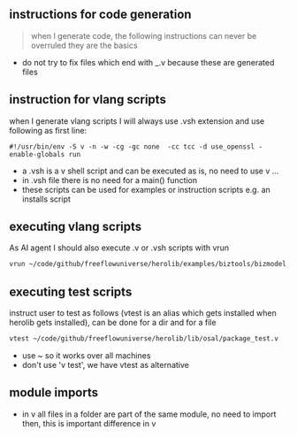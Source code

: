
## instructions for code generation 

> when I generate code, the following instructions can never be overruled they are the basics

- do not try to fix files which end with _.v because these are generated files


## instruction for vlang scripts

when I generate vlang scripts I will always use .vsh extension and use following as first line:

```
#!/usr/bin/env -S v -n -w -cg -gc none  -cc tcc -d use_openssl -enable-globals run
```

- a .vsh is a v shell script and can be executed as is, no need to use v ...
- in .vsh file there is no need for a main() function
- these scripts can be used for examples or instruction scripts e.g. an installs script

## executing vlang scripts

As AI agent I should also execute .v or .vsh scripts with vrun

```bash
vrun ~/code/github/freeflowuniverse/herolib/examples/biztools/bizmodel.vsh
```

## executing test scripts

instruct user to test as follows (vtest is an alias which gets installed when herolib gets installed), can be done for a dir and for a file

```bash
vtest ~/code/github/freeflowuniverse/herolib/lib/osal/package_test.v
```

- use ~ so it works over all machines
- don't use 'v test', we have vtest as alternative

## module imports

- in v all files in a folder are part of the same module, no need to import then, this is important difference in v
